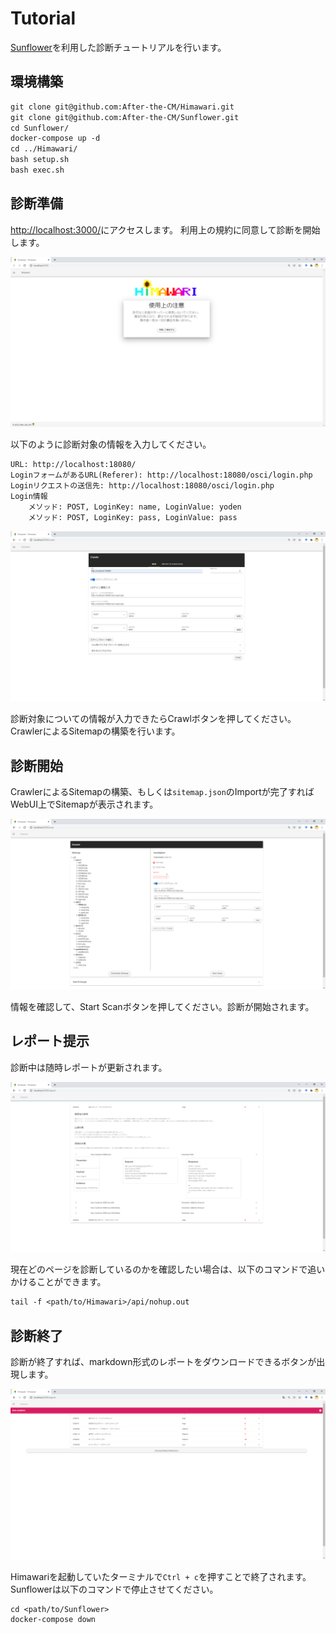 # Tutorial

[Sunflower](https://github.com/After-the-CM/Sunflower)を利用した診断チュートリアルを行います。  

## 環境構築

```txt
git clone git@github.com:After-the-CM/Himawari.git
git clone git@github.com:After-the-CM/Sunflower.git
cd Sunflower/
docker-compose up -d
cd ../Himawari/
bash setup.sh
bash exec.sh
```

## 診断準備

<http://localhost:3000/>にアクセスします。
利用上の規約に同意して診断を開始します。  

![](./images/home.png)

以下のように診断対象の情報を入力してください。  

```txt
URL: http://localhost:18080/
LoginフォームがあるURL(Referer): http://localhost:18080/osci/login.php
Loginリクエストの送信先: http://localhost:18080/osci/login.php
Login情報
    メソッド: POST, LoginKey: name, LoginValue: yoden
    メソッド: POST, LoginKey: pass, LoginValue: pass
```

![](./images/crawl_setting.png)

診断対象についての情報が入力できたらCrawlボタンを押してください。  
CrawlerによるSitemapの構築を行います。  

## 診断開始

CrawlerによるSitemapの構築、もしくは`sitemap.json`のImportが完了すればWebUI上でSitemapが表示されます。  

![](./images/scan.png)

情報を確認して、Start Scanボタンを押してください。診断が開始されます。  

## レポート提示

診断中は随時レポートが更新されます。

![](./images/report.png)

現在どのページを診断しているのかを確認したい場合は、以下のコマンドで追いかけることができます。

```txt
tail -f <path/to/Himawari>/api/nohup.out
```

## 診断終了

診断が終了すれば、markdown形式のレポートをダウンロードできるボタンが出現します。

![](./images/fin.png)

Himawariを起動していたターミナルで`Ctrl + c`を押すことで終了されます。  
Sunflowerは以下のコマンドで停止させてください。

```
cd <path/to/Sunflower>
docker-compose down
```
